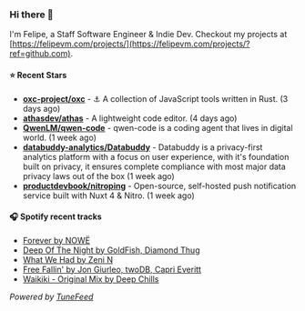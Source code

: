 ### Hi there 👋

I'm Felipe, a Staff Software Engineer & Indie Dev. Checkout my projects at [https://felipevm.com/projects/](https://felipevm.com/projects/?ref=github.com).

#### ⭐ Recent Stars
- **[oxc-project/oxc](https://github.com/oxc-project/oxc)** - ⚓ A collection of JavaScript tools written in Rust. (3 days ago)
- **[athasdev/athas](https://github.com/athasdev/athas)** - A lightweight code editor. (4 days ago)
- **[QwenLM/qwen-code](https://github.com/QwenLM/qwen-code)** - qwen-code is a coding agent that lives in digital world. (1 week ago)
- **[databuddy-analytics/Databuddy](https://github.com/databuddy-analytics/Databuddy)** - Databuddy is a privacy-first analytics platform with a focus on user experience, with it&#39;s foundation built on privacy, it ensures complete compliance with most major data privacy laws out of the box (1 week ago)
- **[productdevbook/nitroping](https://github.com/productdevbook/nitroping)** - Open-source, self-hosted push notification service built with Nuxt 4 &amp; Nitro. (1 week ago)

#### 🎧 Spotify recent tracks
- [Forever by NOWË](https://open.spotify.com/track/16SimzoFSebl6zOuSxB0r2)
- [Deep Of The Night by GoldFish, Diamond Thug](https://open.spotify.com/track/5FH8FTgGYT8sjXHMQtviC3)
- [What We Had by Zeni N](https://open.spotify.com/track/29YQjXxBkDAY8xStsqSJJX)
- [Free Fallin&#39; by Jon Giurleo, twoDB, Capri Everitt](https://open.spotify.com/track/40Rbn8JuAKRY7ZNZAZc7sJ)
- [Waikiki - Original Mix by Deep Chills](https://open.spotify.com/track/1rDOlWSjn7HnwjEqowZoBj)

_Powered by [TuneFeed](https://tunefeed.app?ref=github.com)_
